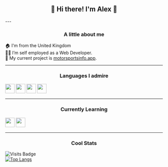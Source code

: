 <h2 align="center">👋 Hi there! I'm Alex 👋</h3>
---
<h3 align="center">A little about me</h3>

🏠 I'm from the United Kingdom <br/>
👨‍💻 I’m self employed as a Web Developer.<br/>
🌱 My current project is [motorsportsinfo.app](https://motorsportsinfo.app/).<br/>

---

<h3 align="center">Languages I admire</h3>

<code><img height="30" src="https://raw.githubusercontent.com/dereknguyen269/dereknguyen269/master/images/html.png"></code>
<code><img height="30" src="https://raw.githubusercontent.com/dereknguyen269/dereknguyen269/master/images/css3.png"></code>
<code><img height="30" src="https://raw.githubusercontent.com/dereknguyen269/dereknguyen269/master/images/js.png"></code>
<code><img height="30" src="https://raw.githubusercontent.com/dereknguyen269/dereknguyen269/master/images/mysql.svg"></code>

---

<h3 align="center">Currently Learning</h3>

<code><img height="30" src="https://raw.githubusercontent.com/dereknguyen269/dereknguyen269/master/images/reactjs.png"></code>
<code><img height="30" src="https://raw.githubusercontent.com/dereknguyen269/dereknguyen269/master/images/nodejs.png"></code>

---

<h3 align="center">Cool Stats</h3>

![Visits Badge](https://badges.pufler.dev/visits/developedbyalex/developedbyalex)<br/>
[![Top Langs](https://github-readme-stats.vercel.app/api/top-langs/?username=developedbyalex&layout=compact&theme=radical)](https://github.com/anuraghazra/github-readme-stats)

